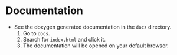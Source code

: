# Documentation

- See the doxygen generated documentation in the `docs` directory.
  1. Go to `docs`.
  2. Search for `index.html` and click it.
  3. The documentation will be opened on your default browser.
